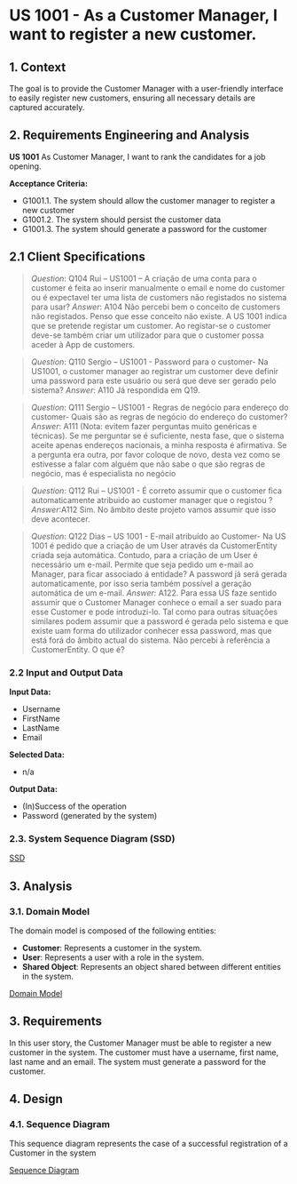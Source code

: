 # US 1001 - As a Customer Manager, I want to register a new customer.

## 1. Context

The goal is to provide the Customer Manager 
with a user-friendly interface to easily register new customers, ensuring all necessary details 
are captured accurately.

## 2. Requirements Engineering and Analysis

**US 1001** As Customer Manager, I want to rank the candidates for a job opening.

**Acceptance Criteria:**

- G1001.1. The system should allow the customer manager to register a new customer
- G1001.2. The system should persist the customer data
- G1001.3. The system should generate a password for the customer

## 2.1 Client Specifications

> *Question*: Q104 Rui – US1001 – A criação de uma conta para o customer é feita ao inserir manualmente o email e nome do customer ou é expectavel ter uma lista de customers não registados no sistema para usar?
> *Answer*: A104 Não percebi bem o conceito de customers não registados. Penso que esse conceito não existe. A US 1001 indica que se pretende registar um customer. Ao registar-se o customer deve-se também criar um utilizador para que o customer possa aceder à App de customers.

> *Question*: Q110 Sergio – US1001 - Password para o customer- Na US1001, o customer manager ao registrar um customer deve definir uma password para este usuário ou será que deve ser gerado pelo sistema?
> *Answer*: A110 Já respondida em Q19.

> *Question*: Q111 Sergio – US1001 - Regras de negócio para endereço do customer- Quais são as regras de negócio do endereço do customer?
> *Answer*: A111 (Nota: evitem fazer perguntas muito genéricas e técnicas). Se me perguntar se é suficiente, nesta fase, que o sistema aceite apenas endereços nacionais, a minha resposta é afirmativa. Se a pergunta era outra, por favor coloque de novo, desta vez como se estivesse a falar com alguém que não sabe o que são regras de negócio, mas é especialista no negócio

> *Question*: Q112 Rui – US1001 - É correto assumir que o customer fica automaticamente atribuido ao customer manager que o registou ?
> *Answer*:A112 Sim. No âmbito deste projeto vamos assumir que isso deve acontecer.

> *Question*: Q122 Dias – US 1001 - E-mail atribuído ao Customer- Na US 1001 é pedido que a criação de um User através da CustomerEntity criada seja automática. Contudo, para a criação de um User é necessário um e-mail. Permite que seja pedido um e-mail ao Manager, para ficar associado á entidade? A password já será gerada automaticamente, por isso seria também possível a geração automática de um e-mail. 
> *Answer:* A122. Para essa US faze sentido assumir que o Customer Manager conhece o email a ser suado para esse Customer e pode introduzi-lo. Tal como para outras situações similares podem assumir que a password é gerada pelo sistema e que existe uam forma do utilizador conhecer essa password, mas que está forá do âmbito actual do sistema. Não percebi à referência a CustomerEntity. O que é?


### 2.2 Input and Output Data

**Input Data:**

* Username
* FirstName
* LastName
* Email

**Selected Data:**
* n/a

**Output Data:**

* (In)Success of the operation
* Password (generated by the system) 

### 2.3. System Sequence Diagram (SSD)

[SSD](C:\Users\Utilizador\Desktop\sem4pi-23-24-2dh3\final\docs\sprintB\1001\puml\1001-system-sequence-diagram.puml)

## 3. Analysis

### 3.1. Domain Model

The domain model is composed of the following entities:

- **Customer**: Represents a customer in the system.
- **User**: Represents a user with a role in the system.
- **Shared Object**: Represents an object shared between different entities in the system.

[Domain Model](C:\Users\Utilizador\Desktop\sem4pi-23-24-2dh3\final\docs\sprintB\1001\puml\1001-domain-model.puml)


## 3. Requirements

In this user story, the Customer Manager must be able to register a new customer in the system. The customer must have a username, first name, last name and an email. The system must generate a password for the customer.

## 4. Design

### 4.1. Sequence Diagram

This sequence diagram represents the case of a successful registration of a Customer in the system

[Sequence Diagram](C:\Users\Utilizador\Desktop\sem4pi-23-24-2dh3\final\docs\sprintB\1001\puml\1001-sequence-diagram.puml)
